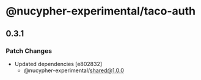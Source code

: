 # @nucypher-experimental/taco-auth

## 0.3.1

### Patch Changes

- Updated dependencies [e802832]
  - @nucypher-experimental/shared@1.0.0
